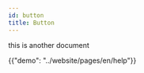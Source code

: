 ```yaml
---
id: button
title: Button
---
```


this is another document


{{"demo": "../website/pages/en/help"}}
